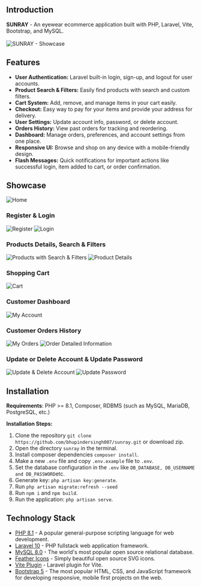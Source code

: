 ## Introduction
**SUNRAY** - An eyewear ecommerce application built with PHP, Laravel, Vite, Bootstrap, and MySQL.
<br />
<br />
![SUNRAY - Showcase](https://github.com/bhupindersingh007/sunray/assets/63149405/3d3c4ee6-c8ed-4792-808e-42f59174a0d4)

## Features
- **User Authentication:** Laravel built-in login, sign-up, and logout for user accounts.
- **Product Search & Filters:** Easily find products with search and custom filters.
- **Cart System:** Add, remove, and manage items in your cart easily.
- **Checkout:** Easy way to pay for your items and provide your address for delivery.
- **User Settings:** Update account info, password, or delete account.
- **Orders History:** View past orders for tracking and reordering.
- **Dashboard:** Manage orders, preferences, and account settings from one place.
- **Responsive UI:** Browse and shop on any device with a mobile-friendly design.
- **Flash Messages:** Quick notifications for important actions like successful login, item added to cart, or order confirmation.

## Showcase

![Home](https://github.com/bhupindersingh007/sunray/assets/63149405/96753e27-93f8-490b-b20c-89ed4761cf9e)

### Register & Login
![Register](https://github.com/bhupindersingh007/sunray/assets/63149405/1673d258-3d10-4e78-b1a7-050843356076)
![Login](https://github.com/bhupindersingh007/sunray/assets/63149405/fb9f1f6b-5715-4532-989e-ac966b597f8f)

### Products Details, Search & Filters
![Products with Search & Filters](https://github.com/bhupindersingh007/sunray/assets/63149405/7d48694d-7686-487a-8ea4-5244f3cdf851)
![Product Details](https://github.com/bhupindersingh007/sunray/assets/63149405/8dd3536e-51ca-4d7b-9712-25f09f973dea)

### Shopping Cart
![Cart](https://github.com/bhupindersingh007/sunray/assets/63149405/c029717c-fc8f-4c3e-b527-292e6cfa5680)

### Customer Dashboard  
![My Account](https://github.com/bhupindersingh007/sunray/assets/63149405/11d90d0f-a072-4c06-aa23-ee1361239901)

### Customer Orders History
![My Orders](https://github.com/bhupindersingh007/sunray/assets/63149405/835995f5-c968-4911-a148-98f117e6ac04)
![Order Detailed Information](https://github.com/bhupindersingh007/sunray/assets/63149405/475feb2f-b9fe-40f6-8675-36ba6290d245)

### Update or Delete Account & Update Password 
![Update & Delete Account](https://github.com/bhupindersingh007/sunray/assets/63149405/505e48dd-d2e8-41d4-95ba-e260fa15474e)
![Update Password](https://github.com/bhupindersingh007/sunray/assets/63149405/726a5441-cccd-43c9-b87d-381e6089b568)

## Installation

**Requirements**: PHP >= 8.1, Composer, RDBMS (such as MySQL, MariaDB, PostgreSQL, etc.)

**Installation Steps:**

1. Clone the repository ```git clone https://github.com/bhupindersingh007/sunray.git``` or download zip.
2. Open the directory ```sunray``` in the terminal.
3. Install composer dependencies ```composer install```.
4. Make a new ```.env``` file and copy ```.env.example``` file to ```.env```.
5. Set the database configuration in the ``.env`` like ```DB_DATABASE, DB_USERNAME and DB_PASSWORD```etc.
7. Generate key: ```php artisan key:generate```.
8. Run ```php artisan migrate:refresh --seed```
9. Run ```npm i``` and ```npm build```.
10. Run the application: ```php artisan serve```.
    
## Technology Stack 

- [PHP 8.1](https://www.php.net/) - A popular general-purpose scripting language for web development.
- [Laravel 10](https://laravel.com/docs/10.x) - PHP fullstack web application framework.
- [MySQL 8.0](https://dev.mysql.com/doc/relnotes/mysql/8.0/en/) - The world's most popular open source relational database.
- [Feather Icons](https://feathericons.com) - Simply beautiful open source SVG icons.
- [Vite Plugin](https://github.com/laravel/vite-plugin) - Laravel plugin for Vite.
- [Bootstrap 5](https://github.com/twbs/bootstrap) - The most popular HTML, CSS, and JavaScript framework for developing responsive, mobile first projects on the web.
